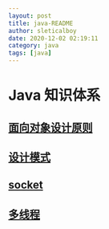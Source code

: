 ```yaml
---
layout: post
title: java-README
author: sleticalboy
date: 2020-12-02 02:19:11
category: java
tags: [java]
---
```


# Java 知识体系

## [面向对象设计原则](/assets/java/面向对象设计原则.svg)

## [设计模式](/assets/java/设计模式.svg)

## [socket](/posts/java-socket)

## [多线程](/posts/multi-thread-and-concurrence)


